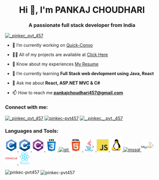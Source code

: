 <h1 align="center">Hi 👋, I'm PANKAJ CHOUDHARI</h1>
<h3 align="center">A passionate full stack developer from India</h3>

<p align="left"> <a href="https://twitter.com/_pinkec_pvt_457" target="blank"><img src="https://img.shields.io/twitter/follow/_pinkec_pvt_457?logo=twitter&style=for-the-badge" alt="_pinkec_pvt_457" /></a> </p>

- 🔭 I’m currently working on [Quick-Convo](https://quick-convo-io.vercel.app/)

- 👨‍💻 All of my projects are available at [Click Here](https://multi-page-henna.vercel.app/)

- 📄 Know about my experiences [My Resume](https://drive.google.com/file/d/1YPl4UU3yL4KfonY9X9O2TKldbt4o5Z1r/view?usp=sharing)
  
- 🌱 I’m currently learning **Full Stack web devlopment using Java, React**

- 💬 Ask me about **React, ASP.NET MVC & C#**

- 📫 How to reach me **pankajchoudhari457@gmail.com**

<h3 align="left">Connect with me:</h3>
<p align="left">
<a href="https://twitter.com/_pinkec_pvt_457" target="blank"><img align="center" src="https://raw.githubusercontent.com/rahuldkjain/github-profile-readme-generator/master/src/images/icons/Social/twitter.svg" alt="_pinkec_pvt_457" height="30" width="40" /></a>
<a href="https://linkedin.com/in/pinkec-pvt457" target="blank"><img align="center" src="https://raw.githubusercontent.com/rahuldkjain/github-profile-readme-generator/master/src/images/icons/Social/linked-in-alt.svg" alt="pinkec-pvt457" height="30" width="40" /></a>
<a href="https://instagram.com/_.pinkec._.pvt._457" target="blank"><img align="center" src="https://raw.githubusercontent.com/rahuldkjain/github-profile-readme-generator/master/src/images/icons/Social/instagram.svg" alt="_.pinkec._.pvt._457" height="30" width="40" /></a>
</p>

<h3 align="left">Languages and Tools:</h3>
<p align="left"> <a href="https://www.cprogramming.com/" target="_blank" rel="noreferrer"> <img src="https://raw.githubusercontent.com/devicons/devicon/master/icons/c/c-original.svg" alt="c" width="40" height="40"/> </a> <a href="https://www.w3schools.com/cpp/" target="_blank" rel="noreferrer"> <img src="https://raw.githubusercontent.com/devicons/devicon/master/icons/cplusplus/cplusplus-original.svg" alt="cplusplus" width="40" height="40"/> </a> <a href="https://www.w3schools.com/cs/" target="_blank" rel="noreferrer"> <img src="https://raw.githubusercontent.com/devicons/devicon/master/icons/csharp/csharp-original.svg" alt="csharp" width="40" height="40"/> </a> <a href="https://www.w3schools.com/css/" target="_blank" rel="noreferrer"> <img src="https://raw.githubusercontent.com/devicons/devicon/master/icons/css3/css3-original-wordmark.svg" alt="css3" width="40" height="40"/> </a> <a href="https://git-scm.com/" target="_blank" rel="noreferrer"> <img src="https://www.vectorlogo.zone/logos/git-scm/git-scm-icon.svg" alt="git" width="40" height="40"/> </a> <a href="https://www.w3.org/html/" target="_blank" rel="noreferrer"> <img src="https://raw.githubusercontent.com/devicons/devicon/master/icons/html5/html5-original-wordmark.svg" alt="html5" width="40" height="40"/> </a> <a href="https://www.java.com" target="_blank" rel="noreferrer"> <img src="https://raw.githubusercontent.com/devicons/devicon/master/icons/java/java-original.svg" alt="java" width="40" height="40"/> </a> <a href="https://developer.mozilla.org/en-US/docs/Web/JavaScript" target="_blank" rel="noreferrer"> <img src="https://raw.githubusercontent.com/devicons/devicon/master/icons/javascript/javascript-original.svg" alt="javascript" width="40" height="40"/> </a> <a href="https://www.linux.org/" target="_blank" rel="noreferrer"> <img src="https://raw.githubusercontent.com/devicons/devicon/master/icons/linux/linux-original.svg" alt="linux" width="40" height="40"/> </a> <a href="https://www.microsoft.com/en-us/sql-server" target="_blank" rel="noreferrer"> <img src="https://www.svgrepo.com/show/303229/microsoft-sql-server-logo.svg" alt="mssql" width="40" height="40"/> </a> <a href="https://www.mysql.com/" target="_blank" rel="noreferrer"> <img src="https://raw.githubusercontent.com/devicons/devicon/master/icons/mysql/mysql-original-wordmark.svg" alt="mysql" width="40" height="40"/> </a> <a href="https://www.oracle.com/" target="_blank" rel="noreferrer"> <img src="https://raw.githubusercontent.com/devicons/devicon/master/icons/oracle/oracle-original.svg" alt="oracle" width="40" height="40"/> </a> <a href="https://reactjs.org/" target="_blank" rel="noreferrer"> <img src="https://raw.githubusercontent.com/devicons/devicon/master/icons/react/react-original-wordmark.svg" alt="react" width="40" height="40"/> </a> </p>

<p><img align="left" src="https://github-readme-stats.vercel.app/api/top-langs?username=pinkec-pvt457&show_icons=true&locale=en&layout=compact" alt="pinkec-pvt457" /></p>

<p>&nbsp;<img align="center" src="https://github-readme-stats.vercel.app/api?username=pinkec-pvt457&show_icons=true&locale=en" alt="pinkec-pvt457" /></p>
